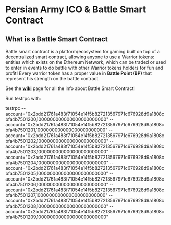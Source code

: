 # Persian Army ICO & Battle Smart Contract
## What is a Battle Smart Contract
Battle smart contract is a platform/ecosystem for gaming built on top of a decentralized smart contract, allowing anyone to use a Warrior tokens: entities which exists on the Ethereum Network, which can be traded or used to enter in events to do battle with other Warrior tokens holders for fun and profit! Every warrior token has a proper value in **Battle Point (BP)** that represent his strength on the battle contract.

See the [**wiki**](https://github.com/Neurone/persians/wiki) page for all the info about Battle Smart Contract!

Run testrpc with:

testrpc --account="0x2bdd21761a483f71054e14f5b827213567971c676928d9a1808cbfa4b7501200,1000000000000000000000000" --account="0x2bdd21761a483f71054e14f5b827213567971c676928d9a1808cbfa4b7501201,1000000000000000000000000" --account="0x2bdd21761a483f71054e14f5b827213567971c676928d9a1808cbfa4b7501202,1000000000000000000000000"    --account="0x2bdd21761a483f71054e14f5b827213567971c676928d9a1808cbfa4b7501203,1000000000000000000000000" --account="0x2bdd21761a483f71054e14f5b827213567971c676928d9a1808cbfa4b7501204,1000000000000000000000000" --account="0x2bdd21761a483f71054e14f5b827213567971c676928d9a1808cbfa4b7501205,1000000000000000000000000" --account="0x2bdd21761a483f71054e14f5b827213567971c676928d9a1808cbfa4b7501206,1000000000000000000000000" --account="0x2bdd21761a483f71054e14f5b827213567971c676928d9a1808cbfa4b7501207,1000000000000000000000000" --account="0x2bdd21761a483f71054e14f5b827213567971c676928d9a1808cbfa4b7501208,1000000000000000000000000" --account="0x2bdd21761a483f71054e14f5b827213567971c676928d9a1808cbfa4b7501209,1000000000000000000000000"